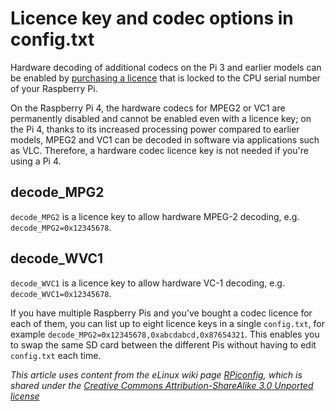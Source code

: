 # Licence key and codec options in config.txt

Hardware decoding of additional codecs on the Pi 3 and earlier models can be enabled by [purchasing a licence](http://codecs.raspberrypi.org/license-keys/) that is locked to the CPU serial number of your Raspberry Pi.

On the Raspberry Pi 4, the hardware codecs for MPEG2 or VC1 are permanently disabled and cannot be enabled even with a licence key; on the Pi 4, thanks to its increased processing power compared to earlier models, MPEG2 and VC1 can be decoded in software via applications such as VLC. Therefore, a hardware codec licence key is not needed if you're using a Pi 4. 

## decode_MPG2

`decode_MPG2` is a licence key to allow hardware MPEG-2 decoding, e.g. `decode_MPG2=0x12345678`.

## decode_WVC1

`decode_WVC1` is a licence key to allow hardware VC-1 decoding, e.g. `decode_WVC1=0x12345678`.

If you have multiple Raspberry Pis and you've bought a codec licence for each of them, you can list up to eight licence keys in a single `config.txt`, for example `decode_MPG2=0x12345678,0xabcdabcd,0x87654321`. This enables you to swap the same SD card between the different Pis without having to edit `config.txt` each time.




*This article uses content from the eLinux wiki page [RPiconfig](http://elinux.org/RPiconfig), which is shared under the [Creative Commons Attribution-ShareAlike 3.0 Unported license](http://creativecommons.org/licenses/by-sa/3.0/)*
